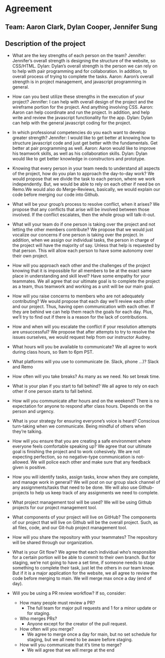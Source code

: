 # Agreement

## Team: Aaron Clark, Dylan Cooper, Jennifer Sung

## Description of the project


* What are the key strengths of each person on the team?
Jennifer: Jennifer’s overall strength is designing the structure of the website, so CSS/HTML.
Dylan: Dylan’s overall strength is the person we can rely on to help with pair programming and for collaboration. In addition, to overall process of trying to complete the tasks.
Aaron: Aaron’s overall strength is in project management, and javascript programming in general. 
* How can you best utilize these strengths in the execution of your project?
Jennifer: I can help with overall design of the project and the wireframe portion for the project. And anything involving CSS.
Aaron: Aaron can help coordinate and run the project. In addition, and help write and review the javascript functionality for the app.
Dylan: Dylan can help with the general javascript coding for the project.
* In which professional competencies do you each want to develop greater strength?
Jennifer: I would like to get better at knowing how to structure javascript code and just get better with the fundamentals. Get better at pair programming as well.
Aaron: Aaron would like to improve his teamwork skills, as well as his collaboration skills.
Dylan: Dylan would like to get better knowledge in constructors and prototype. 
* Knowing that every person in your team needs to understand all aspects of the project, how do you plan to approach the day-to-day work?
We would propose that we divide the task to each person, where we work independently. But, we would be able to rely on each other if need be on Remo.We would also do Merge-Reviews, basically, we would explain our code before merging our code into Github.
* What will be your group’s process to resolve conflict, when it arises?
We propose that any conflicts that arise will be involved between those involved. If the conflict escalates, then the whole group will talk-it-out. 
* What will your team do if one person is taking over the project and not letting the other members contribute?
We propose that we would just vocalize our concerns if one person is taking over the project. In addition, when we assign our individual tasks, the person in charge of the project will have the majority of say. Unless that help is requested by that person. This will allow each person to have some autonomy over their own project. 
* How will you approach each other and the challenges of the project knowing that it is impossible for all members to be at the exact same place in understanding and skill level?
Have some empathy for your teammates. We all agree that our ultimate goal is to complete the project as a team, thus teamwork and working as a unit will be our main goal.
* How will you raise concerns to members who are not adequately contributing?
We would propose that each day we’ll review each other and our project. Thus, having open communication with each other. If they are behind we can help them reach the goals for each day. Plus, we’ll try to find out if there is a reason for the lack of contributions.
* How and when will you escalate the conflict if your resolution attempts are unsuccessful?
We propose that after attempts to try to resolve the issues ourselves, we would request help from our instructor Audrey. 
* What hours will you be available to communicate?
We all agree to work during class hours, so 9am to 6pm PST.
* What platforms will you use to communicate (ie. Slack, phone …)?
Slack and Remo
* How often will you take breaks?
As many as we need. No set break time.
* What is your plan if you start to fall behind?
We all agree to rely on each other if one person starts to fall behind.
* How will you communicate after hours and on the weekend?
There is no expectation for anyone to respond after class hours. Depends on the person and urgency.
* What is your strategy for ensuring everyone’s voice is heard?
Conscious turn-taking when we communicate. Being mindful of others when they’re talking.
* How will you ensure that you are creating a safe environment where everyone feels comfortable speaking up?
We agree that our ultimate goal is finishing the project and to work cohesively. We are not expecting perfection, so no negative-type communication is not-allowed. We will police each other and make sure that any feedback given is positive.  
* How you will identify tasks, assign tasks, know when they are complete, and manage work in general?
We will post on our group slack channel of any assignments/tasks that need to be done. We will also use Github-projects to help us keep track of any assignments we need to complete.
* What project management tool will be used?
We will be using Github projects for our project management tool.




* What components of your project will live on GitHub?
The components of our project that will live on Github will be the overall project. Such, as all files, code, and our Git-hub project management tool.
* How will you share the repository with your teammates?
The repository will be shared through our organization.
* What is your Git flow?
We agree that each individual who’s responsible for a certain portion will be able to commit to their own branch. But for staging, we’re not going to have a set time, if someone needs to stage something to complete their task, just let the others in our team know. But if it is a major application for the website, we all agree to review the code before merging to main. We will merge max once a day (end of day). 
* Will you be using a PR review workflow? If so, consider:
   * How many people must review a PR?
      * The full team for major pull requests and 1 for a minor update or for staging. 
   * Who merges PRs?
      * Anyone except for the creator of the pull request.
   * How often will you merge?
      * We agree to merge once a day for main, but no set schedule for staging, but we all need to be aware before staging.
   * How will you communicate that it’s time to merge?
      * We will agree that we will merge at the end
